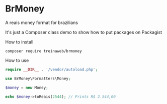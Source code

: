 # BrMoney

A reais money format for brazilians

It's just a Composer class demo to show how to put packages on Packagist

How to install
```
composer require treinaweb/brmoney
```

How to use
```php
require __DIR__ . '/vendor/autoload.php';

use BrMoney\Formatters\Money;

$money = new Money;

echo $money->toReais(2544); // Prints R$ 2.544,00
```